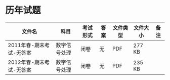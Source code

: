 # 历年试题

文件名|科目|考试形式|答案|文件类型|文件大小|备注
---|---|---|---|---|---|---
2011年春-期末考试-无答案|数字信号处理|闭卷|无|PDF|277 KB
2012年春-期末考试-无答案|数字信号处理|闭卷|无|PDF|235 KB